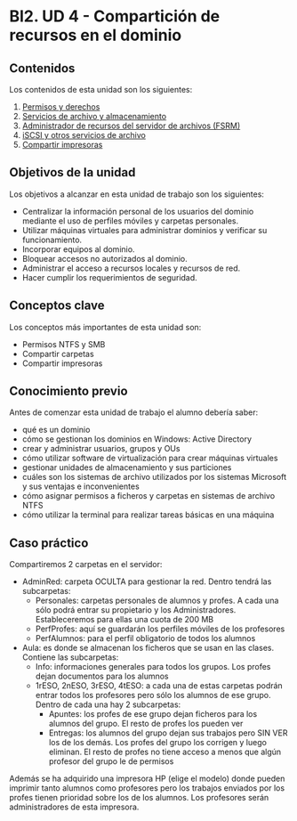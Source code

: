 # Bl2. UD 4 - Compartición de recursos en el dominio

## Contenidos
Los contenidos de esta unidad son los siguientes:
1. [Permisos y derechos](permisos.md)
2. [Servicios de archivo y almacenamiento](servarch.md)
3. [Administrador de recursos del servidor de archivos (FSRM)](fsrm.md)
4. [iSCSI y otros servicios de archivo](iscsi.md)
5. [Compartir impresoras](impr.md)

## Objetivos de la unidad
Los objetivos a alcanzar en esta unidad de trabajo son los siguientes:
- Centralizar la información personal de los usuarios del dominio mediante el uso de perfiles móviles y carpetas personales.
- Utilizar máquinas virtuales para administrar dominios y verificar su funcionamiento.
- Incorporar equipos al dominio.
- Bloquear accesos no autorizados al dominio.
- Administrar el acceso a recursos locales y recursos de red.
- Hacer cumplir los requerimientos de seguridad.

## Conceptos clave
Los conceptos más importantes de esta unidad son:
- Permisos NTFS y SMB
- Compartir carpetas
- Compartir impresoras

## Conocimiento previo
Antes de comenzar esta unidad de trabajo el alumno debería saber:
- qué es un dominio
- cómo se gestionan los dominios en Windows: Active Directory
- crear y administrar usuarios, grupos y OUs
- cómo utilizar software de virtualización para crear máquinas virtuales
- gestionar unidades de almacenamiento y sus particiones
- cuáles son los sistemas de archivo utilizados por los sistemas Microsoft y sus ventajas e inconvenientes
- cómo asignar permisos a ficheros y carpetas en sistemas de archivo NTFS
- cómo utilizar la terminal para realizar tareas básicas en una máquina

## Caso práctico
Compartiremos 2 carpetas en el servidor:
- AdminRed: carpeta OCULTA para gestionar la red. Dentro tendrá las subcarpetas:
  - Personales: carpetas personales de alumnos y profes. A cada una sólo podrá entrar su propietario y los Administradores. Estableceremos para ellas una cuota de 200 MB
  - PerfProfes: aquí se guardarán los perfiles móviles de los profesores
  - PerfAlumnos: para el perfil obligatorio de todos los alumnos
- Aula: es donde se almacenan los ficheros que se usan en las clases. Contiene las subcarpetas:
  - Info: informaciones generales para todos los grupos. Los profes dejan documentos para los alumnos
  - 1rESO, 2nESO, 3rESO, 4tESO: a cada una de estas carpetas podrán entrar todos los profesores pero sólo los alumnos de ese grupo. Dentro de cada una hay 2 subcarpetas:
    - Apuntes: los profes de ese grupo dejan ficheros para los alumnos del grupo. El resto de profes los pueden ver
    - Entregas: los alumnos del grupo dejan sus trabajos pero SIN VER los de los demás. Los profes del grupo los corrigen y luego eliminan. El resto de profes no tiene acceso a menos que algún profesor del grupo le de permisos

Además se ha adquirido una impresora HP (elige el modelo) donde pueden imprimir tanto alumnos como profesores pero los trabajos enviados por los profes tienen prioridad sobre los de los alumnos. Los profesores serán administradores de esta impresora.